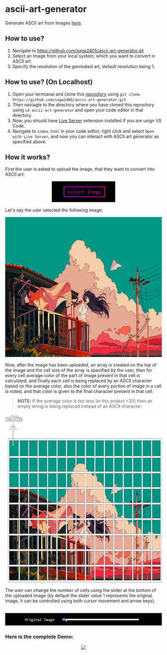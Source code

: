 # ascii-art-generator
Generate ASCII art from Images [here](https://github.com/saga2405/ascii-art-generator.git).

## How to use?
1) Navigate to https://github.com/saga2405/ascii-art-generator.git
2) Select an Image from your local system, which you want to convert in ASCII art. 
3) Specify the resolution of the genreated art, default resolution being 1.

## How to use? (On Localhost)
1) Open your termianal and clone this [repository](https://github.com/saga2405/ascii-art-generator.git) using ```git clone https://github.com/saga2405/ascii-art-generator.git```
2) Then naviagte to the directory where you have cloned this repository using ```cd ascii-art-generator``` and open your code editor in that directory.
3) Now, you should have [Live Server](https://marketplace.visualstudio.com/items?itemName=ritwickdey.LiveServer) extension installed if you are usign VS Code.
4) Navigate to `index.html` in your code editor, right click and select `Open with Live Server`, and now you can interact with ASCII art generator as specified above.

## How it works?
First the user is asked to upload the image, that they want to convert into ASCII art: <br />
<p align="center">
  <img src="/assets/select-image-button.png" width = "204.67" height = "66.67">
</p>

Let's say the user selected the following image: <br />
<p align="center">
   <img src = "assets/image.jpg" widht="800" height="450">
</p>

Now, after the image has been uploaded, an array is created on the top of the image and the cell size of the array is specified by the user, then for every cell average color of the part of image present in that cell is calculated, and finally each cell is being replaced by an ASCII character based on the average color, also the color of every portion of image in a cell is noted, and that color is given to the final character present in that cell.
> **NOTE:** If the average color is too less (in this project <20) then an empty string is being replaced instead of an ASCII character. 
<p align="center">
   <img src = "assets/image-grid.png" widht="827" height="544">
</p>
The user can change the number of cells using the slider at the bottom of the uploaded image (by default the slider value 1 represents the original image, it can be controlled using both cursor movement and arrow keys). <br /> <br />
<p align="center">
   <img src = "assets/resolution-slider.gif" width = "700">
</p>

### Here is the complete Demo:
<p align="center">
   <img src = "assets/demo.gif" widht="940" height="427">
</p>